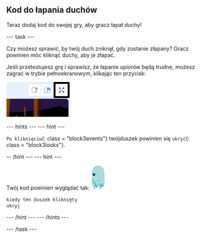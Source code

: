 ## Kod do łapania duchów

Teraz dodaj kod do swojej gry, aby gracz łapał duchy!

\--- task \---

Czy możesz sprawić, by twój duch zniknął, gdy zostanie złapany? Gracz powinien móc kliknąć duchy, aby je złapać.

Jeśli przetestujesz grę i sprawisz, że łapanie upiorów będą trudne, możesz zagrać w trybie pełnoekranowym, klikając ten przycisk:

![zrzut ekranu](images/ghost-fullscreen-annotated.png)

\--- hints \--- \--- hint \---

`Po kliknięciu`{: class = "block3events"} twójduszek powinien się `ukryć`{: class = "block3looks"}.

-- /hint \--- \--- hint \---

Twój kod powinien wyglądać tak: ![duszek ducha](images/ghost-sprite.png)

```blocks3
kiedy ten duszek kliknięty
ukryj
```

\--- /hint \--- \--- /hints \---

\--- /task \---